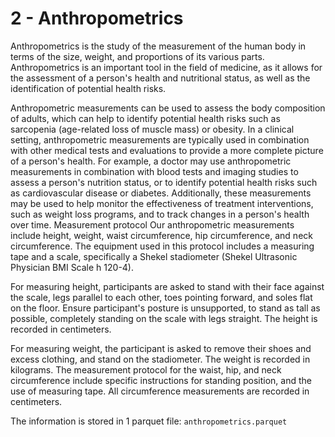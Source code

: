 # 2 - Anthropometrics  

Anthropometrics is the study of the measurement of the human body in terms of the size, weight, and proportions of its various parts.
Anthropometrics is an important tool in the field of medicine, as it allows for the assessment of a person's health and nutritional status, as well as the identification of potential health risks.

Anthropometric measurements can be used to assess the body composition of adults, which can help to identify potential health risks such as sarcopenia (age-related loss of muscle mass) or obesity. In a clinical setting, anthropometric measurements are typically used in combination with other medical tests and evaluations to provide a more complete picture of a person's health. For example, a doctor may use anthropometric measurements in combination with blood tests and imaging studies to assess a person's nutrition status, or to identify potential health risks such as cardiovascular disease or diabetes. Additionally, these measurements may be used to help monitor the effectiveness of treatment interventions, such as weight loss programs, and to track changes in a person's health over time.
Measurement protocol
Our anthropometric measurements include height, weight, waist circumference, hip circumference, and neck circumference. The equipment used in this protocol includes a measuring tape and a scale, specifically a Shekel stadiometer (Shekel Ultrasonic Physician BMI Scale h 120-4).

For measuring height, participants are asked to stand with their face against the scale, legs parallel to each other, toes pointing forward, and soles flat on the floor. Ensure participant's posture is unsupported, to stand as tall as possible, completely standing on the scale with legs straight. The height is recorded in centimeters.

For measuring weight, the participant is asked to remove their shoes and excess clothing, and stand on the stadiometer. The weight is recorded in kilograms. The measurement protocol for the waist, hip, and neck circumference include specific instructions for standing position, and the use of measuring tape. All circumference measurements are recorded in centimeters.

The information is stored in 1 parquet file: `anthropometrics.parquet`
